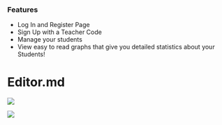 ### Features

- Log In and Register Page
- Sign Up with a Teacher Code
- Manage your students
- View easy to read graphs that give you detailed statistics about your Students!

# Editor.md
![](https://o-sshadow.github.io/scenario1.github.io/assets/logo-main.png)

![](https://img.shields.io/badge/Status-In_Development-red)